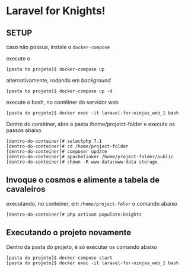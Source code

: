 # Laravel for Knights!

## SETUP 

caso não possua, instale o `docker-compose`

execute o

```shel-session
[pasta to projeto]$ docker-compose up
```

alternativamente, rodando em *background*

```shel-session
[pasta to projeto]$ docker-compose up -d
```

execute o bash, no contêiner do servidor web

```shell-session
[pasta do projeto]$ docker exec -it laravel-for-ninjas_web_1 bash
```

Dentro do contêiner, abra a pasta /home/projetct-folder e execute os passos abaixo

```shell-session
[dentro-do-conteiner]# selectphp 7.1
[dentro-do-conteiner]# cd /home/project-folder
[dentro-do-conteiner]# composer update
[dentro-do-conteiner]# apachelinker /home/project-folder/public
[dentro-do-conteiner]# chown -R www-data:www-data storage
```

## Invoque o cosmos e alimente a tabela de cavaleiros

executando, no conteiner, em `/home/project-foler` o comando abaixo

```shell-session
[dentro-do-conteiner]# php artisan populate:knights
```

## Executando o projeto novamente

Dentro da pasta do projeto, é só executar os comando abaixo

```shell-session
[pasta do projeto]$ docker-compose start
[pasta do projeto]$ docker exec -it laravel-for-ninjas_web_1 bash
```
